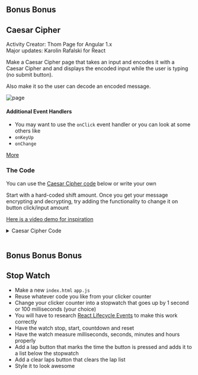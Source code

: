 ## Bonus Bonus
## Caesar Cipher

Activity Creator: Thom Page for Angular 1.x<br>
Major updates: Karolin Rafalski for React<br>

Make a Caesar Cipher page that takes an input and encodes it with a Caesar Cipher and and displays the encoded input while the user is typing (no submit button).

Also make it so the user can decode an encoded message.


![page](https://i.imgur.com/tu3CHD6.png)


#### Additional Event Handlers

- You may want to use the `onClick` event handler or you can look at some others like
- `onKeyUp`
- `onChange`

[More](https://frontarm.com/toolbox/react-events-cheatsheet/)

### The Code

You can use the [Caesar Cipher code](https://en.wikipedia.org/wiki/Caesar_cipher) below or write your own



Start with a hard-coded shift amount. Once you get your message encrypting and decrypting, try adding the functionality to change it on button click/input amount

[Here is a video demo for inspiration](https://youtu.be/8MbehO9JwY0)

<details><summary>Caesar Cipher Code</summary>

```js
const caesarShift = (str, amount) => {
  // Wrap the amount, deals with negatives
  if (amount < 0) {
    return caesarShift(str, amount + 26)
  }
  // go over each character
  let output = str.split('').map(c => {
    // check if it is a letter
    if (c.match(/[a-z]/i)) {
      // convert to number code
      let code = c.charCodeAt(0)
      // shift by number code uppercase
      if ((code >= 65) && (code <= 90)) {
        return String.fromCharCode(((code - 65 + amount) % 26) + 65)
      // shift by number lowercase
      // could just be else, but more readable to write another if statement
      } else if ((code >= 97) && (code <= 122)) {
        return String.fromCharCode(((code - 97 + amount) % 26) + 97)
      }
    // other character? Don't shift it
    } else {
      return c
    }
  })
  return output.join('')
}
```


</details>

<br>


## Bonus Bonus Bonus

## Stop Watch

- Make a new `index.html` `app.js`
- Reuse whatever code you like from your clicker counter
- Change your clicker counter into a stopwatch that goes up by 1 second or 100 milliseconds (your choice)
- You will have to research [React Lifecycle Events](https://reactjs.org/docs/state-and-lifecycle.html#adding-lifecycle-methods-to-a-class) to make this work correctly
- Have the watch stop, start, countdown and reset
- Have the watch measure milliseconds, seconds, minutes and hours properly
- Add a lap button that marks the time the button is pressed and adds it to a list below the stopwatch
- Add a clear laps button that clears the lap list
- Style it to look awesome